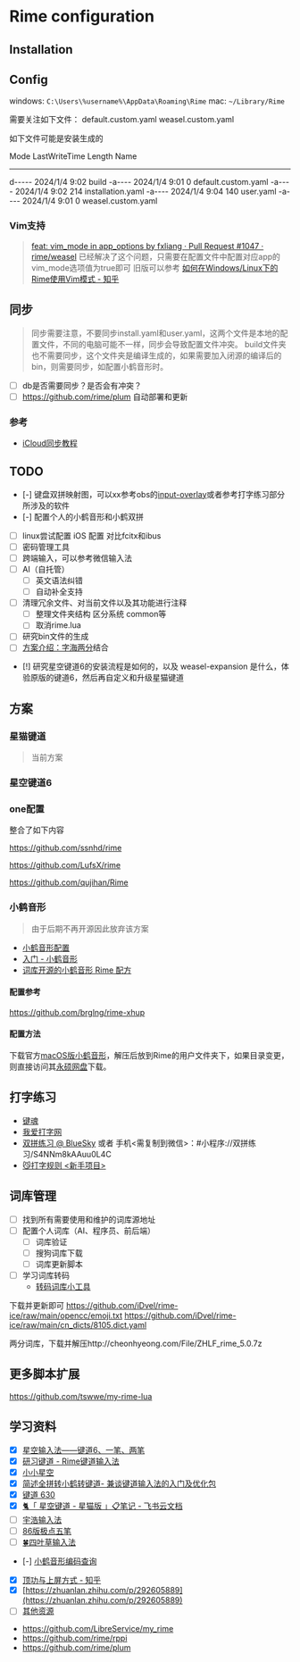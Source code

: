 # Rime configuration

## Installation

## Config

windows: `C:\Users\%username%\AppData\Roaming\Rime`
mac: `~/Library/Rime`

需要关注如下文件：
default.custom.yaml
weasel.custom.yaml

如下文件可能是安装生成的

Mode                 LastWriteTime         Length Name
----                 -------------         ------ ----
d-----          2024/1/4      9:02                build
-a----          2024/1/4      9:01              0 default.custom.yaml
-a----          2024/1/4      9:02            214 installation.yaml
-a----          2024/1/4      9:04            140 user.yaml
-a----          2024/1/4      9:01              0 weasel.custom.yaml

### Vim支持

> [feat: vim_mode in app_options by fxliang · Pull Request #1047 · rime/weasel](https://github.com/rime/weasel/pull/1047) 已经解决了这个问题，只需要在配置文件中配置对应app的vim_mode选项值为true即可
> 旧版可以参考 [如何在Windows/Linux下的Rime使用Vim模式 - 知乎](https://zhuanlan.zhihu.com/p/654489636)

## 同步

> 同步需要注意，不要同步install.yaml和user.yaml，这两个文件是本地的配置文件，不同的电脑可能不一样，同步会导致配置文件冲突。
> build文件夹也不需要同步，这个文件夹是编译生成的，如果需要加入闭源的编译后的bin，则需要同步，如配置小鹤音形时。

- [ ] db是否需要同步？是否会有冲突？
- [ ] https://github.com/rime/plum 自动部署和更新

### 参考

- [iCloud同步教程](https://github.com/wzxmer/rime-txjx/blob/main/iCloud%E5%90%8C%E6%AD%A5%E6%95%99%E7%A8%8B.md)

## TODO

- [-] 键盘双拼映射图，可以xx参考obs的[input-overlay](https://github.com/univrsal/input-overlay)或者参考打字练习部分所涉及的软件
- [-] 配置个人的小鹤音形和小鹤双拼
- [ ] linux尝试配置 iOS 配置 对比fcitx和ibus
- [ ] 密码管理工具
- [ ] 跨端输入，可以参考微信输入法
- [ ] AI（自托管）
  - [ ] 英文语法纠错
  - [ ] 自动补全支持
- [ ] 清理冗余文件、对当前文件以及其功能进行注释
  - [ ] 整理文件夹结构 区分系统 common等
  - [ ] 取消rime.lua
- [ ] 研究bin文件的生成
- [ ] [方案介绍：字海两分](https://xkinput.github.io/xxxk-help/#/schema-zhlf)结合
- [!] 研究星空键道6的安装流程是如何的，以及 weasel-expansion 是什么，体验原版的键道6，然后再自定义和升级星猫键道

## 方案

### 星猫键道

> 当前方案

### 星空键道6

### one配置

整合了如下内容

https://github.com/ssnhd/rime

https://github.com/LufsX/rime

https://github.com/qujihan/Rime

### 小鹤音形

> 由于后期不再开源因此放弃该方案

- [小鹤音形配置](https://itx.ink/2018/11/21/SHARE_MY_RIME/)
- [入门 - 小鹤音形](https://suo.im/xh)
- [词库开源的小鹤音形 Rime 配方](https://github.com/amorphobia/openfly)

#### 配置参考

https://github.com/brglng/rime-xhup

#### 配置方法

下载官方[macOS版小鹤音形](http://ys-n.ysepan.com/116124318/319108762/j7427663656LGLTgUHjF81/%E5%B0%8F%E9%B9%A4%E9%9F%B3%E5%BD%A2%E2%80%9C%E9%BC%A0%E9%A1%BB%E7%AE%A1%E2%80%9Dfor%20macOS.zip?lx=xz)，解压后放到Rime的用户文件夹下，如果目录变更，则直接访问其[永硕网盘](http://flypy.ysepan.com/)下载。

## 打字练习

- [键魂](https://github.com/isPoto/KeySoul)
- [我爱打字网](https://www.52dazi.cn/home)
- [双拼练习 @ BlueSky](https://api.ihint.me/shuang/) 或者 手机<需复制到微信>：#小程序://双拼练习/S4NNm8kAAuu0L4C
- [😼打字规则 <新手项目>](https://hu0w1jn4xq.feishu.cn/docx/ZgQ8deGPlozhWCxOyeucBvHJnPe#doxcnBpagQmyH6jooxcqEGZgW8c)

## 词库管理

- [ ] 找到所有需要使用和维护的词库源地址
- [ ] 配置个人词库（AI、程序员、前后端）
  - [ ] 词库验证
  - [ ] 搜狗词库下载
  - [ ] 词库更新脚本
- [ ] 学习词库转码
  - [转码词库小工具](https://hu0w1jn4xq.feishu.cn/docx/ZgQ8deGPlozhWCxOyeucBvHJnPe#SqSideqego8YOKxozpZctNrmnrh)

下载并更新即可
https://github.com/iDvel/rime-ice/raw/main/opencc/emoji.txt
https://github.com/iDvel/rime-ice/raw/main/cn_dicts/8105.dict.yaml

两分词库，下载并解压http://cheonhyeong.com/File/ZHLF_rime_5.0.7z

## 更多脚本扩展

https://github.com/tswwe/my-rime-lua

## 学习资料

- [x] [星空输入法——键道6、一笔、两笔](https://xkinput.github.io/)
- [x] [研习键道 - Rime键道输入法](https://pingshunhuangalex.gitbook.io/rime-xkjd/learn-xkjd)
- [x] [小小星空](https://xkinput.github.io/xxxk-help/#/schema-xkjd6)
- [x] [简述全拼转小鹤转键道- 兼谈键道输入法的入门及优化包](https://zhuanlan.zhihu.com/p/607785939)
- [x] [键道 630](https://hu0w1jn4xq.feishu.cn/docx/doxcnjFlDmWbCPvBMkVQHJHRhOh)
- [x] [‌⁢​‍​​🐈「 星空键道 - 星猫版 」📋笔记 - 飞书云文档](https://hu0w1jn4xq.feishu.cn/docx/ZgQ8deGPlozhWCxOyeucBvHJnPe)
- [ ] [宇浩输入法](https://zhuyuhao.com/yuhao/)
- [ ] [86版极点五笔](https://github.com/KyleBing/rime-wubi86-jidian)
- [ ] [🍀四叶草输入法](https://www.fkxxyz.com/d/cloverpinyin/)
- [-] [小鹤音形编码查询](http://react.xhup.club/search)
- [x] [顶功与上屏方式 - 知乎](https://zhuanlan.zhihu.com/p/291029476)
- [x] [https://zhuanlan.zhihu.com/p/292605889](https://zhuanlan.zhihu.com/p/292605889)
- [ ] [其他资源](https://xkinput.github.io/xxxk-help/#/res)

- https://github.com/LibreService/my_rime
- https://github.com/rime/rppi
- https://github.com/rime/plum